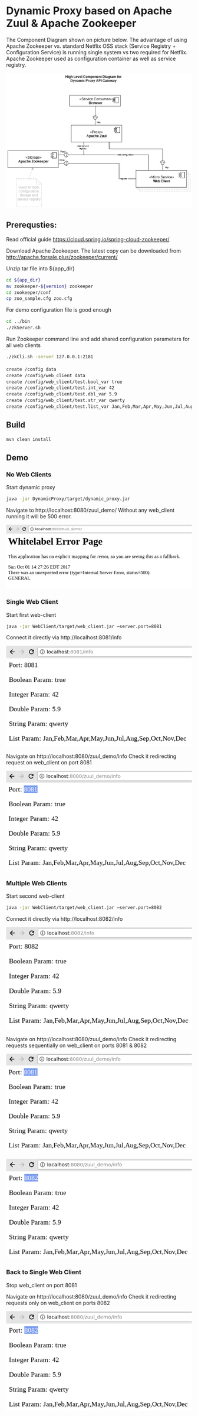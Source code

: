 # Dynamic Proxy based on Apache Zuul & Apache Zookeeper

The Component Diagram shown on picture below. The advantage of using Apache Zookeeper vs. standard Netflix OSS stack 
(Service Registry + Configuration Service) is running single system vs two required for Netflix. Apache Zookeeper used 
as configuration container as well as service registry.

![Proxy Error](https://github.com/ipeonte/DynamicProxyDemo/blob/master/doc/dynamic_proxy.png)

## Prerequsties:

Read official guide
https://cloud.spring.io/spring-cloud-zookeeper/

Download Apache Zookeeper. The latest copy can be downloaded from http://apache.forsale.plus/zookeeper/current/

Unzip tar file into ${app_dir}

```sh
cd ${app_dir}
mv zookeeper-${version} zookeeper
cd zookeeper/conf
cp zoo_sample.cfg zoo.cfg
```

For demo configuration file is good enough

```sh
cd ../bin
./zkServer.sh
```

Run Zookeeper command line and add shared configuration parameters for all web clients

```sh
./zkCli.sh -server 127.0.0.1:2181

create /config data
create /config/web_client data
create /config/web_client/test.bool_var true
create /config/web_client/test.int_var 42
create /config/web_client/test.dbl_var 5.9
create /config/web_client/test.str_var qwerty
create /config/web_client/test.list_var Jan,Feb,Mar,Apr,May,Jun,Jul,Aug,Sep,Oct,Nov,Dec
```

## Build

```sh
mvn clean install
```

## Demo

### No Web Clients

Start dynamic proxy

```sh
java -jar DynamicProxy/target/dynamic_proxy.jar
```

Navigate to http://localhost:8080/zuul_demo/
Without any web_client running it will be 500 error.

![Proxy Error](https://github.com/ipeonte/DynamicProxyDemo/blob/master/doc/proxy_error.png)

### Single Web Client

Start first web-client

```sh
java -jar WebClient/target/web_client.jar –server.port=8081
```

Connect it directly via http://localhost:8081/info

![Web Client #1 Direct](https://github.com/ipeonte/DynamicProxyDemo/blob/master/doc/web_client_1_direct.png)

Navigate on http://localhost:8080/zuul_demo/info
Check it redirecting request on web_client on port 8081

![Web Client #1 via Proxy](https://github.com/ipeonte/DynamicProxyDemo/blob/master/doc/web_client_1_proxy.png)
### Multiple Web Clients

Start second web-client

```sh
java -jar WebClient/target/web_client.jar –server.port=8082
```

Connect it directly via http://localhost:8082/info

![Web Client #2 Direct](https://github.com/ipeonte/DynamicProxyDemo/blob/master/doc/web_client_2_direct.png)

Navigate on http://localhost:8080/zuul_demo/info
Check it redirecting requests sequentially on web_client on ports 8081 & 8082

![Web Client #1 via Proxy](https://github.com/ipeonte/DynamicProxyDemo/blob/master/doc/web_client_1_proxy.png)

![Web Client #2 via Proxy](https://github.com/ipeonte/DynamicProxyDemo/blob/master/doc/web_client_2_proxy.png)

### Back to Single Web Client

Stop web_client on port 8081

Navigate on http://localhost:8080/zuul_demo/info
Check it redirecting requests only on web_client on ports 8082

![Web Client #2 via Proxy](https://github.com/ipeonte/DynamicProxyDemo/blob/master/doc/web_client_2_proxy.png)

